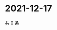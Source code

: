 # 2021-12-17

共 0 条

<!-- BEGIN WEIBO -->
<!-- 最后更新时间 Fri Dec 17 2021 06:14:10 GMT+0800 (China Standard Time) -->

<!-- END WEIBO -->
